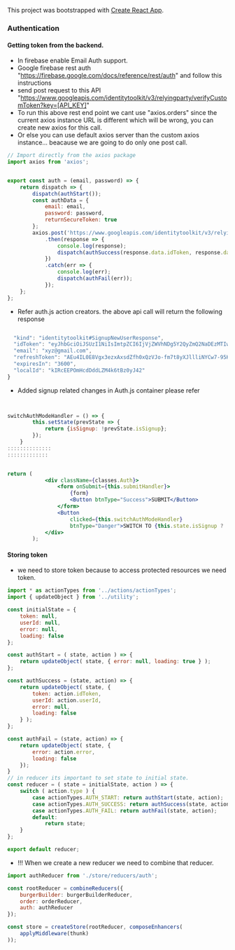This project was bootstrapped with [Create React App](https://github.com/facebook/create-react-app).

### Authentication

#### Getting token from the backend.
* In firebase enable Email Auth support.
* Google firebase rest auth "https://firebase.google.com/docs/reference/rest/auth" and follow this instructions
* send post request to this API "https://www.googleapis.com/identitytoolkit/v3/relyingparty/verifyCustomToken?key=[API_KEY]"
* To run this above rest end point we cant use "axios.orders" since the current axios instance URL is different which will be wrong, you can create new axios for this call.
* Or else you can use default axios server than the custom axios instance... beacause we are going to do only one post call.

```jsx
// Import directly from the axios package
import axios from 'axios';


export const auth = (email, password) => {
    return dispatch => {
        dispatch(authStart());
        const authData = {
            email: email,
            password: password,
            returnSecureToken: true
        };
        axios.post('https://www.googleapis.com/identitytoolkit/v3/relyingparty/signupNewUser?key=AIzaSyDfD-vR7fRF5d3AydxqszNR07HRiwh7077d6ZaC8', authData)
            .then(response => {
                console.log(response);
                dispatch(authSuccess(response.data.idToken, response.data.localId));
            })
            .catch(err => {
                console.log(err);
                dispatch(authFail(err));
            });
    };
};

```
* Refer auth.js action creators. the above api call will return the following response
```jsx

  "kind": "identitytoolkit#SignupNewUserResponse",
  "idToken": "eyJhbGciOiJSUzI1NiIsImtpZCI6IjVjZWVhNDg5Y2QyZmQ2NaDEzMTIwNDIzMjRjOTFjMTcyMGM2NmE1N2IiLCJ0eXAiOiJKV1QifQ.eyJpc3MiOiJodHRwczovL3NlY3VyZXRva2VuLmdvb2dsZS5jb20vcmVhYd3QtYnVnZXItM2RjYmIiLCJhdWQiOiJyZWFjdC1idWdlci0zZGNiYiIsImF1dGhfdGltZSI6MTU1OTYzODU2MiwidXNlcl9pZCI6ImtJUmNFRVBPbUhjfZERkTFpNNGs2dEJ6MHlKNDIaiLCJzdWIiaOiJrSVJjRUVQT21IY2REZExaTTRrNnRCejB5SjQyIiwiaWF0IjoxNTU5NjM4NTYyLCJleHAiOjE1NTk2NDIxNjIsImVtYWlsIjoibGlua2d1bmExQgGdtYWlsLmNvbSIasImVtYWlsX3ZlcmlmaWVkIjpmYWxzZSwifZmlyZWJhc2UiOnsiaWRlbnRpdGllcyI6eyJlbWFpbCI6WyJsaW5rZ3VuYTFAZ21haWwuY29tIl19LCJzaWduX2luX3Byb3ZpZGVyIjoicGFzc3dvcmQifX0.jRDh-jA2aDQAAhubnPmtU5oo_LhMmpE2LAZkQ_QAIU9GIWi_MXnpIAUkti8yv8J9yq5OAXhnKBviOQweA9NYw-kYziPvAcjqTVNQA4JH6F1tYHK97rUDdXhHLz8ly_iSQ2DVwCoYOvebDlpHC3vIDb_A_VTySOQCR3wfxDYVTML13XQk8KFvDEx6do-rMNtViclX8SgjzDoFG0ULRrWGq8cW-BL-0KD9KHQeDjUVow1Te7zawmDoHogjd4IIRKKMkopK67GQnIvGGl2yutgLB3qjKHXkygIjWUpdQSoM-KLYkKq9utHZi-BqltCKT8NdxtSkKTSAFSNVcRzHKsa5nw",
  "email": "xyz@gmail.com",
  "refreshToken": "AEu4IL0E8Vgx3ezxAxsdZfh0xQzVJo-fm7t8yXJllliNYCw7-95KfhZeq1esa71NKDHs6IpNsbOVo-eLm5LheTsDcp0ttiBWLsrSMhZ8BzlyAIo2aovTm2ugneu-dg_9gjoTU3cUjx7AR9xyMohL1avdYOReJY18eLHdA4waxweUlZzkxJunNwN6vU2virD2QC6uyOGs_4paH1tlpGt4byYSQhMrFpzsSwLT_CA",
  "expiresIn": "3600",
  "localId": "kIRcEEPOmHcdDddLZM4k6tBz0yJ42"
}
```
* Added signup related changes in Auth.js container please refer
```jsx
 

switchAuthModeHandler = () => {
        this.setState(prevState => {
            return {isSignup: !prevState.isSignup};
        });
    }
::::::::::::::
:::::::::::::


return (
            <div className={classes.Auth}>
                <form onSubmit={this.submitHandler}>
                    {form}
                    <Button btnType="Success">SUBMIT</Button>
                </form>
                <Button 
                    clicked={this.switchAuthModeHandler}
                    btnType="Danger">SWITCH TO {this.state.isSignup ? 'SIGNIN' : 'SIGNUP'}</Button>
            </div>
        );
```
#### Storing token
* we need to store token because to access protected resources we need token.
```jsx
import * as actionTypes from '../actions/actionTypes';
import { updateObject } from '../utility';

const initialState = {
    token: null,
    userId: null,
    error: null,
    loading: false
};

const authStart = ( state, action ) => {
    return updateObject( state, { error: null, loading: true } );
};

const authSuccess = (state, action) => {
    return updateObject( state, { 
        token: action.idToken,
        userId: action.userId,
        error: null,
        loading: false
    } );
};

const authFail = (state, action) => {
    return updateObject( state, {
        error: action.error,
        loading: false
    });
}
// in reducer its important to set state to initial state.
const reducer = ( state = initialState, action ) => {
    switch ( action.type ) {
        case actionTypes.AUTH_START: return authStart(state, action);
        case actionTypes.AUTH_SUCCESS: return authSuccess(state, action);
        case actionTypes.AUTH_FAIL: return authFail(state, action);
        default:
            return state;
    }
};

export default reducer;
```
* !!! When we create a new reducer we need to combine that reducer.
```jsx
import authReducer from './store/reducers/auth';

const rootReducer = combineReducers({
    burgerBuilder: burgerBuilderReducer,
    order: orderReducer,
    auth: authReducer
});

const store = createStore(rootReducer, composeEnhancers(
    applyMiddleware(thunk)
));

```